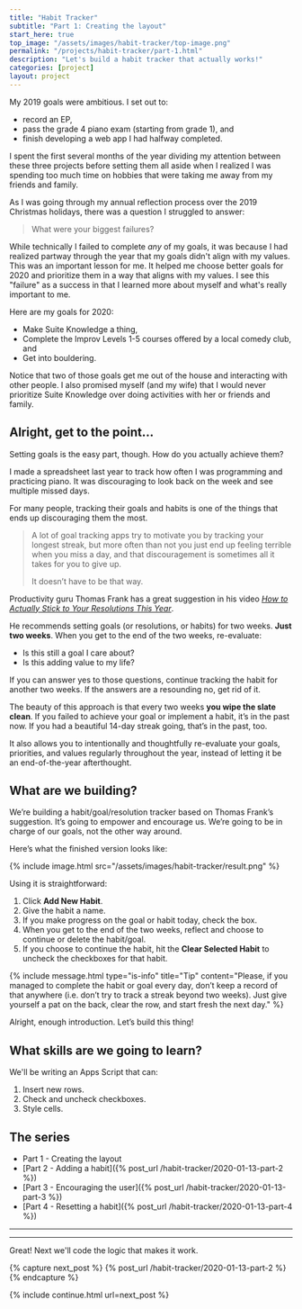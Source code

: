 ```yaml
---
title: "Habit Tracker"
subtitle: "Part 1: Creating the layout"
start_here: true
top_image: "/assets/images/habit-tracker/top-image.png"
permalink: "/projects/habit-tracker/part-1.html"
description: "Let's build a habit tracker that actually works!"
categories: [project]
layout: project
---
```


My 2019 goals were ambitious. I set out to:
* record an EP,
* pass the grade 4 piano exam (starting from grade 1), and
* finish developing a web app I had halfway completed. 

I spent the first several months of the year dividing my attention between these three projects before setting them all aside when I realized I was spending too much time on hobbies that were taking me away from my friends and family.

As I was going through my annual reflection process over the 2019 Christmas holidays, there was a question I struggled to answer:

> What were your biggest failures?

While technically I failed to complete *any* of my goals, it was because I had realized partway through the year that my goals didn't align with my values. This was an important lesson for me. It helped me choose better goals for 2020 and prioritize them in a way that aligns with my values. I see this "failure" as a success in that I learned more about myself and what's really important to me.

Here are my goals for 2020:
* Make <span class="blog-font">Suite Knowledge</span> a thing,
* Complete the Improv Levels 1-5 courses offered by a local comedy club, and
* Get into bouldering.

Notice that two of those goals get me out of the house and interacting with other people. I also promised myself (and my wife) that I would never prioritize <span class="blog-font">Suite Knowledge</span> over doing activities with her or friends and family.

## Alright, get to the point...
Setting goals is the easy part, though. How do you actually achieve them?

I made a spreadsheet last year to track how often I was programming and practicing piano. It was discouraging to look back on the week and see multiple missed days. 

For many people, tracking their goals and habits is one of the things that ends up discouraging them the most. 

> A lot of goal tracking apps try to motivate you by tracking your longest streak, but more often than not you just end up feeling terrible when you miss a day, and that discouragement is sometimes all it takes for you to give up.
>
> It doesn’t have to be that way.

Productivity guru Thomas Frank has a great suggestion in his video <i><a href="https://www.youtube.com/watch?v=2Les3lZaE3w" target="_blank">How to Actually Stick to Your Resolutions This Year</a></i>.

He recommends setting goals (or resolutions, or habits) for two weeks. **Just two weeks**. When you get to the end of the two weeks, re-evaluate:
* Is this still a goal I care about?
* Is this adding value to my life?

If you can answer yes to those questions, continue tracking the habit for another two weeks. If the answers are a resounding no, get rid of it.

The beauty of this approach is that every two weeks **you wipe the slate clean**. If you failed to achieve your goal or implement a habit, it’s in the past now. If you had a beautiful 14-day streak going, that’s in the past, too.

It also allows you to intentionally and thoughtfully re-evaluate your goals, priorities, and values regularly throughout the year, instead of letting it be an end-of-the-year afterthought.

## What are we building?
We’re building a habit/goal/resolution tracker based on Thomas Frank’s suggestion. It’s going to empower and encourage us. We’re going to be in charge of our goals, not the other way around.

Here’s what the finished version looks like:

{% include image.html src="/assets/images/habit-tracker/result.png" %}

Using it is straightforward:
1. Click **Add New Habit**.
1. Give the habit a name.
1. If you make progress on the goal or habit today, check the box.
1. When you get to the end of the two weeks, reflect and choose to continue or delete the habit/goal.
1. If you choose to continue the habit, hit the **Clear Selected Habit** to uncheck the checkboxes for that habit.

{% include message.html type="is-info" title="Tip" content="Please, if you managed to complete the habit or goal every day, don’t keep a record of that anywhere (i.e. don’t try to track a streak beyond two weeks). Just give yourself a pat on the back, clear the row, and start fresh the next day." %}

Alright, enough introduction. Let’s build this thing!

## What skills are we going to learn?
We'll be writing an Apps Script that can:
1. Insert new rows.
1. Check and uncheck checkboxes.
1. Style cells.

## The series

* Part 1 - Creating the layout
* [Part 2 - Adding a habit]({% post_url /habit-tracker/2020-01-13-part-2 %})
* [Part 3 - Encouraging the user]({% post_url /habit-tracker/2020-01-13-part-3 %})
* [Part 4 - Resetting a habit]({% post_url /habit-tracker/2020-01-13-part-4 %})

-------



-------
Great! Next we'll code the logic that makes it work.

{% capture next_post %}
  {% post_url /habit-tracker/2020-01-13-part-2 %}
{% endcapture %}

{% include continue.html url=next_post %}